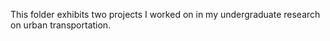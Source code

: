 This folder exhibits two projects I worked on in my undergraduate research on urban transportation.
